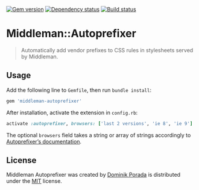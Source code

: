 [![Gem version](https://badge.fury.io/rb/middleman-autoprefixer.png)](http://badge.fury.io/rb/middleman-autoprefixer) [![Dependency status](https://gemnasium.com/porada/middleman-autoprefixer.png)](https://gemnasium.com/porada/middleman-autoprefixer) [![Build status](https://travis-ci.org/porada/middleman-autoprefixer.png?branch=master)](https://travis-ci.org/porada/middleman-autoprefixer)

# Middleman::Autoprefixer

> Automatically add vendor prefixes to CSS rules in stylesheets served by Middleman.

## Usage

Add the following line to `Gemfile`, then run `bundle install`:

```ruby
gem 'middleman-autoprefixer'
```

After installation, activate the extension in `config.rb`:

```ruby
activate :autoprefixer, browsers: ['last 2 versions', 'ie 8', 'ie 9']
```

The optional `browsers` field takes a string or array of strings accordingly to [Autoprefixer’s documentation](https://github.com/ai/autoprefixer#browsers).

## License

Middleman Autoprefixer was created by [Dominik Porada](http://github.com/porada) is distributed under the [MIT](http://porada.mit-license.org/) license.

